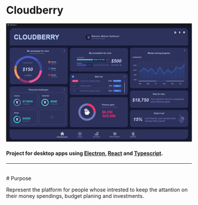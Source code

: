 # Cloudberry
![](./src/resources/images/fc1TBCdcUtY.jpg) 

#### Project for desktop apps using [Electron](https://electronjs.org/), [React](https://reactjs.org/) and [Typescript](https://www.typescriptlang.org/).

---
<br>
# Purpose

Represent the platform for people whose intrested to keep the attantion on their money spendings, budget planing and investments.